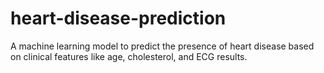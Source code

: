 # heart-disease-prediction
A machine learning model to predict the presence of heart disease based on clinical features like age, cholesterol, and ECG results.
